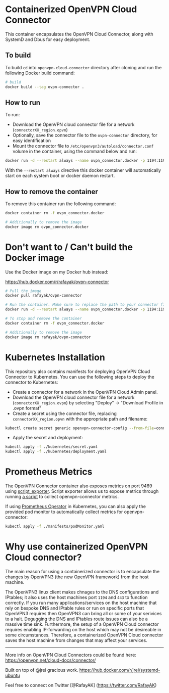 # Containerized OpenVPN Cloud Connector

This container encapsulates the OpenVPN Cloud Connector, along with SystemD and Dbus for easy deployment.

## To build

To build `cd` into `openvpn-cloud-connector` directory after cloning and run the following Docker build command:

```bash
# build
docker build --tag ovpn-connector .

```

## How to run

To run:

- Download the OpenVPN cloud connector file for a network (`connectorXX_region.opvn`)
- Optionally, save the connector file to the `ovpn-connector` directory, for easy identification
- Mount the connector file to `/etc/openvpn3/autoload/connector.conf` volume in the container, using the command below and run:

```bash
docker run -d --restart always --name ovpn_connector.docker -p 1194:1194/udp -p 443:443/tcp --privileged -v /<YOUR>/<PATH>/<TO>/connectorXX_region.opvn:/etc/openvpn3/autoload/connector.conf -v /sys/fs/cgroup:/sys/fs/cgroup:ro ovpn-connector

```

With the `--restart always` directive this docker container will automatically start on each system boot or docker daemon restart.

## How to remove the container

To remove this container run the following command:

```bash
docker container rm -f ovpn_connector.docker

# Additionally to remove the image
docker image rm ovpn_connector.docker

```

# Don't want to / Can't build the Docker image

Use the Docker image on my Docker hub instead:

https://hub.docker.com/r/rafayak/ovpn-connector

```bash
# Pull the image
docker pull rafayak/ovpn-connector

# Run the container. Make sure to replace the path to your connector file
docker run -d --restart always --name ovpn_connector.docker -p 1194:1194/udp -p 443:443/tcp --privileged -v /<YOUR>/<PATH>/<TO>/connectorXX_region.opvn:/etc/openvpn3/autoload/connector.conf -v /sys/fs/cgroup:/sys/fs/cgroup:ro rafayak/ovpn-connector

# To stop and remove the container
docker container rm -f ovpn_connector.docker

# Additionally to remove the image
docker image rm rafayak/ovpn-connector
```

# Kubernetes Installation

This repository also contains manifests for deploying OpenVPN Cloud Connector
to Kubernetes. You can use the following steps to deploy the connector to
Kubernetes:

- Create a connector for a network in the OpenVPN Cloud Admin panel.
- Download the OpenVPN cloud connector file for a network (`connectorXX_region.ovpn`) by selecting "Deploy" -> "Download Profile in .ovpn format"
- Create a secret using the connector file, replacing `connectorXX_region.opvn` with the appropriate path and filename:

```bash
kubectl create secret generic openvpn-connector-config --from-file=connector.conf=connectorXX_region.ovpn --dry-run=client -o yaml > ./kubernetes/secret.yaml
```

- Apply the secret and deployment:

```bash
kubectl apply -f ./kubernetes/secret.yaml
kubectl apply -f ./kubernetes/deployment.yaml
```

# Prometheus Metrics

The OpenVPN Connector container also exposes metrics on port 9469 using
[script_exporter](https://github.com/ricoberger/script_exporter). Script exporter
allows us to expose metrics through running [a script](./prometheus/openvpn3.sh)
to collect openvpn-connector metrics.

If using [Prometheus Operator](https://prometheus-operator.dev/) in Kubernetes,
you can also apply the provided pod monitor to automatically collect metrics for
openvpn-connector:

```bash
kubectl apply -f ./manifests/podMonitor.yaml
```

# Why use containerized OpenVPN Cloud connector?

The main reason for using a containerized connector is to encapsulate the changes by OpenVPN3 (the new OpenVPN framework) from the host machine.

The OpenVPN3 linux client makes chnages to the DNS configurations and IPtables; it also uses the host machines port `1194` and `443` to function correctly. If you run many applications/services on the host machine that rely on bespoke DNS and IPtable rules or run on specific ports that OpenVPN3 requires then OpenVPN3 can bring all or some of your serivices to a halt. Degugging the DNS and IPtables route issues can also be a massive time sink. Furthermore, the setup of a OpenVPN Cloud connector requires enabling IP-forwarding on the host which may not be desireable in some circumstances. Therefore, a containerized OpenVPN Cloud connector saves the host machine from changes that may affect your services.

---

More info on OpenVPN Cloud Connectors could be found here: https://openvpn.net/cloud-docs/connector/

Built on top of @jrei gracious work. https://hub.docker.com/r/jrei/systemd-ubuntu

Feel free to connect on Twitter [@RafayAK] (https://twitter.com/RafayAK)
